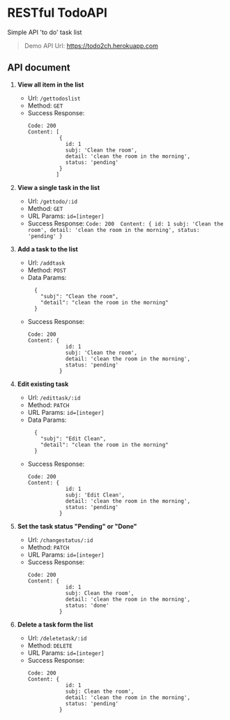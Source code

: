 # RESTful TodoAPI
Simple API 'to do' task list 
> Demo API Url: https://todo2ch.herokuapp.com

## API document
  1. **View all item in the list**
        * Url: `/gettodoslist`
        * Method: `GET`
        * Success Response: 
           ```
           Code: 200 
           Content: [
                     {
                       id: 1
                       subj: 'Clean the room',
                       detail: 'clean the room in the morning',
                       status: 'pending'
                     }
                    ]
           ```

  2. **View a single task in the list**
     * Url: `/gettodo/:id`
     * Method: `GET`
     * URL Params: `id=[integer]`
     * Success Response: 
           ```
           Code: 200 
           Content: {
                       id: 1
                       subj: 'Clean the room',
                       detail: 'clean the room in the morning',
                       status: 'pending'
                     }
           ```
      
  3. **Add a task to the list**
     * Url: `/addtask`
     * Method: `POST`
     * Data Params: 
        ```
          {
            "subj": "Clean the room",
            "detail": "clean the room in the morning"
          }
        ```
     * Success Response: 
        ```
        Code: 200 
        Content: {
                    id: 1
                    subj: 'Clean the room',
                    detail: 'clean the room in the morning',
                    status: 'pending'
                  }
        ```
        
  4. **Edit existing task**
     * Url: `/edittask/:id`
     * Method: `PATCH`
     * URL Params: `id=[integer]`
     * Data Params: 
        ```
          {
            "subj": "Edit Clean",
            "detail": "clean the room in the morning"
          }
        ```
     * Success Response: 
        ```
        Code: 200 
        Content: {
                    id: 1
                    subj: 'Edit Clean',
                    detail: 'clean the room in the morning',
                    status: 'pending'
                  }
        ```
        
  5. **Set the task status "Pending" or "Done"**
     * Url: `/changestatus/:id`
     * Method: `PATCH`
     * URL Params: `id=[integer]`
     * Success Response: 
        ```
        Code: 200 
        Content: {
                    id: 1
                    subj: Clean the room',
                    detail: 'clean the room in the morning',
                    status: 'done'
                  }
        ```
        
  6. **Delete a task form the list**
     * Url: `/deletetask/:id`
     * Method: `DELETE`
     * URL Params: `id=[integer]`
     * Success Response: 
        ```
        Code: 200 
        Content: {
                    id: 1
                    subj: Clean the room',
                    detail: 'clean the room in the morning',
                    status: 'pending'
                  }
        ```
